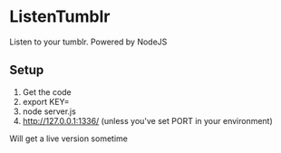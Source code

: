 ListenTumblr
============

Listen to your tumblr. Powered by NodeJS

## Setup

1. Get the code
2. export KEY=<tumblr api key>
3. node server.js
4. http://127.0.0.1:1336/ (unless you've set PORT in your environment)

Will get a live version sometime
